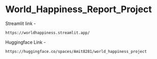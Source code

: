 # World_Happiness_Report_Project
Streamlit link - 
```
https://worldhappiness.streamlit.app/
```
Huggingface Link - 
```
https://huggingface.co/spaces/Amit8281/world_happiness_project
```
